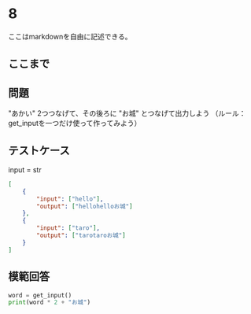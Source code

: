 # 8

ここはmarkdownを自由に記述できる。

ここまで
---
## 問題

"あかい" 2つつなげて、その後ろに "お城" とつなげて出力しよう
（ルール：get_inputを一つだけ使って作ってみよう）
## テストケース
input = str
```json
[
	{
		"input": ["hello"],
		"output": ["hellohelloお城"]
  	},
	{
		"input": ["taro"],
		"output": ["tarotaroお城"]
	}
]
```

## 模範回答
```python
word = get_input()
print(word * 2 + "お城")
```